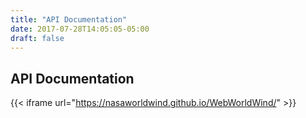 ```yaml
---
title: "API Documentation"
date: 2017-07-28T14:05:05-05:00
draft: false
---
```


## API Documentation

{{< iframe url="https://nasaworldwind.github.io/WebWorldWind/" >}}
